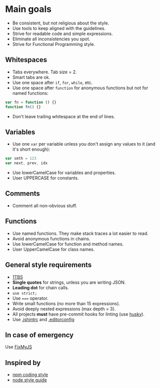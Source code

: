 # Main goals

* Be consistent, but not religious about the style.
* Use tools to keep aligned with the guidelines.
* Strive for readable code and simple expressions.
* Eliminate all inconsistencies you spot.
* Strive for Functional Programming style.

## Whitespaces

* Tabs everywhere. Tab size = 2.
* Smart tabs are ok.
* Use one space after `if`, `for`, `while`, etc.
* Use one space after `function` for anonymous functions but not for named functions:
```javascript
var fn = function () {}
function fn() {}
```
* Don't leave trailing whitespace at the end of lines.

## Variables
* Use one `var` per variable unless you don't assign any values to it (and it's short enough):
```javascript
var smth = 123
var next, prev, idx
```
* Use lowerCamelCase for variables and properties.
* User UPPERCASE for constants.

## Comments
* Comment all non-obvious stuff.

## Functions
* Use named functions. They make stack traces a lot easier to read.
* Avoid anonymous functions in chains.
* Use lowerCamelCase for function and method names.
* User UpperCamelCase for class names.

## General style requirements
* [1TBS](http://en.wikipedia.org/wiki/Indent_style#Variant:_1TBS)
* **Single quotes** for strings, unless you are writing JSON.
* **Leading dot** for chain calls.
* `use strict;`
* Use `===` operator.
* Write small functions (no more than 15 expressions).
* Avoid deeply nested expressions (max depth = 3).
* All projects **must** have pre-commit hooks for linting (use [husky](https://github.com/typicode/husky)).
* Use [.jshintrc](.jshintrc) and [.editorconfig](.editorconfig)

## In case of emergency
Use [FixMyJS](https://github.com/jshint/fixmyjs)

## Inspired by

* [npm coding style](https://www.npmjs.org/doc/misc/npm-coding-style.html)
* [node style guide](https://github.com/felixge/node-style-guide)
